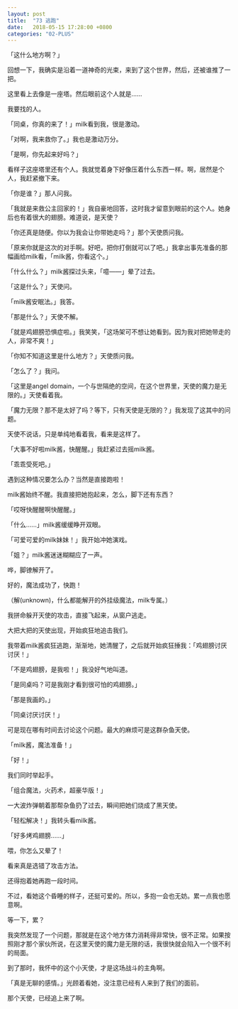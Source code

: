 ```yaml
---
layout: post
title:  "73 逃跑"
date:   2018-05-15 17:28:00 +0800
categories: "02-PLUS"
---
```

「这什么地方啊？」

回想一下，我确实是沿着一道神奇的光束，来到了这个世界，然后，还被谁推了一把。

这里看上去像是一座塔。然后眼前这个人就是……

我要找的人。

「同桌，你真的来了！」milk看到我，很是激动。

「对啊，我来救你了。」我也是激动万分。

「是啊，你先起来好吗？」

看样子这座塔里还有个人。我就觉着身下好像压着什么东西一样。啊，居然是个人，我赶紧撤下来。

「你是谁？」那人问我。

「我就是来救公主回家的！」我自豪地回答，这时我才留意到眼前的这个人。她身后也有着很大的翅膀。难道说，是天使？

「你还真是随便。你以为我会让你带她走吗？」那个天使质问我。

「原来你就是这次的对手啊。好吧，把你打倒就可以了吧。」我拿出事先准备的那幅画给milk看，「milk酱，你看这个。」

「什么什么？」milk酱探过头来，「噫——」晕了过去。

「这是什么？」天使问。

「milk酱安眠法。」我答。

「那是什么？」天使不解。

「就是鸡翅膀恐惧症啦。」我笑笑，「这场架可不想让她看到。因为我对把她带走的人，非常不爽！」

「你知不知道这里是什么地方？」天使质问我。

「怎么了？」我问。

「这里是angel domain，一个与世隔绝的空间，在这个世界里，天使的魔力是无限的。」天使看着我。

「魔力无限？那不是太好了吗？等下，只有天使是无限的？」我发现了这其中的问题。

天使不说话，只是单纯地看着我，看来是这样了。

「大事不好啦milk酱，快醒醒。」我赶紧过去摇milk酱。

「乖乖受死吧。」

遇到这种情况要怎么办？当然是直接跑啦！

milk酱始终不醒。我直接把她抱起来，怎么，脚下还有东西？

「哎呀快醒醒啊快醒醒。」

「什么……」milk酱缓缓睁开双眼。

「可爱可爱的milk妹妹！」我开始冲她演戏。

「姐？」milk酱迷迷糊糊应了一声。

哗，脚镣解开了。

好的，魔法成功了，快跑！

（解(unknown)，什么都能解开的外挂级魔法，milk专属。）

我拼命躲开天使的攻击，直接飞起来，从窗户逃走。

大把大把的天使出现，开始疯狂地追击我们。

我带着milk酱疯狂逃跑，渐渐地，她清醒了，之后就开始疯狂捶我：「鸡翅膀讨厌讨厌！」

「不是鸡翅膀，是我啦！」我没好气地叫道。

「是同桌吗？可是我刚才看到很可怕的鸡翅膀。」

「那是我画的。」

「同桌讨厌讨厌！」

可是现在哪有时间去讨论这个问题。最大的麻烦可是这群杂鱼天使。

「milk酱，魔法准备！」

「好！」

我们同时举起手。

「组合魔法，火药术，超豪华版！」

一大波炸弹朝着那帮杂鱼扔了过去，瞬间把她们烧成了黑天使。

「轻松解决！」我转头看milk酱。

「好多烤鸡翅膀……」

喂，你怎么又晕了！

看来真是选错了攻击方法。

还得抱着她再跑一段时间。

不过，看她这个昏睡的样子，还挺可爱的。所以，多抱一会也无妨。累一点我也愿意啊。

等一下，累？

我突然发现了一个问题，那就是在这个地方体力消耗得非常快，很不正常。如果按照刚才那个家伙所说，在这里天使的魔力是无限的话，我很快就会陷入一个很不利的局面。

到了那时，我怀中的这个小天使，才是这场战斗的主角啊。

「真是无聊的感情。」光顾着看她，没注意已经有人来到了我们的面前。

那个天使，已经追上来了啊。